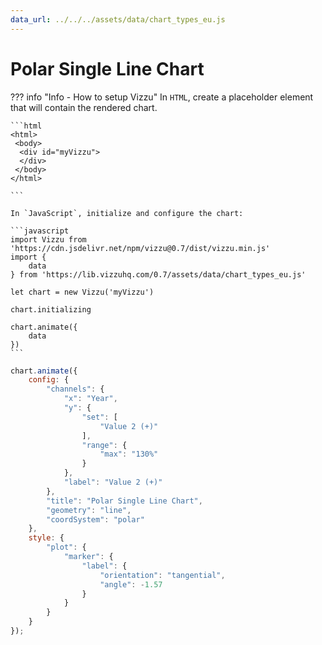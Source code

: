 ```yaml
---
data_url: ../../../assets/data/chart_types_eu.js
---
```


# Polar Single Line Chart

<div id="example_01"></div>

??? info "Info - How to setup Vizzu"
    In `HTML`, create a placeholder element that will contain the rendered
    chart.

    ```html
    <html>
     <body>
      <div id="myVizzu">
      </div>
     </body>
    </html>

    ```

    In `JavaScript`, initialize and configure the chart:

    ```javascript
    import Vizzu from 'https://cdn.jsdelivr.net/npm/vizzu@0.7/dist/vizzu.min.js'
    import {
        data
    } from 'https://lib.vizzuhq.com/0.7/assets/data/chart_types_eu.js'

    let chart = new Vizzu('myVizzu')

    chart.initializing

    chart.animate({
        data
    })
    ```

```javascript
chart.animate({
    config: {
        "channels": {
            "x": "Year",
            "y": {
                "set": [
                    "Value 2 (+)"
                ],
                "range": {
                    "max": "130%"
                }
            },
            "label": "Value 2 (+)"
        },
        "title": "Polar Single Line Chart",
        "geometry": "line",
        "coordSystem": "polar"
    },
    style: {
        "plot": {
            "marker": {
                "label": {
                    "orientation": "tangential",
                    "angle": -1.57
                }
            }
        }
    }
});
```

<script src="./spiderweb_line_1dis_1con.js"></script>
